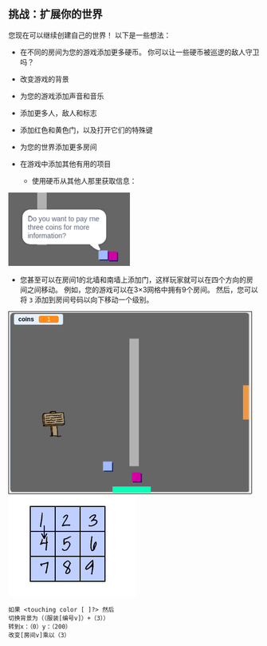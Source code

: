 ## 挑战：扩展你的世界

您现在可以继续创建自己的世界！ 以下是一些想法：

+ 在不同的房间为您的游戏添加更多硬币。 你可以让一些硬币被巡逻的敌人守卫吗？
+ 改变游戏的背景
+ 为您的游戏添加声音和音乐
+ 添加更多人，敌人和标志
+ 添加红色和黄色门，以及打开它们的特殊键
+ 为您的世界添加更多房间
+ 在游戏中添加其他有用的项目
    
    + 使用硬币从其他人那里获取信息：

![截图](images/world-bribe.png)

+ 您甚至可以在房间1的北墙和南墙上添加门，这样玩家就可以在四个方向的房间之间移动。 例如，您的游戏可以在3×3网格中拥有9个房间。 然后，您可以将 `3` 添加到房间号码以向下移动一个级别。

![screenshot](images/north-south-rooms.png) ![截屏](images/number-grid.png)

```blocks3
如果 <touching color [ ]?> 然后
切换背景为（（服装[编号v]）+（3））
转到x：（0）y：（200）
改变[房间v]乘以（3）
```
